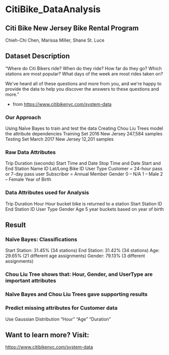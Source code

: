 # CitiBike_DataAnalysis
## Citi Bike New Jersey Bike Rental Program
Chieh-Chi Chen, Marissa Miller, Shane St. Luce

## Dataset Description
“Where do Citi Bikers ride?
When do they ride?
How far do they go?
Which stations are most popular?
What days of the week are most rides taken on?

We've heard all of these questions and more from you, and we're happy to provide the data to help you discover the answers to these questions and more.”
- from https://www.citibikenyc.com/system-data

### Our Approach
Using Naïve Bayes to train and test the data
Creating Chou Liu Trees model the attribute dependencies
Training Set
2016 New Jersey
247,584 samples
Testing Set
March 2017 New Jersey
12,201 samples

### Raw Data Attributes
Trip Duration (seconds)
Start Time and Date
Stop Time and Date
Start and End Station
Name
ID
Lat/Long
Bike ID
User Type
Customer = 24-hour pass or 7-day pass user
Subscriber = Annual Member
Gender
0 – N/A
1 – Male
2 – Female
Year of Birth

### Data Attributes used for Analysis
Trip Duration 
Hour
Hour bucket bike is returned to a station
Start Station ID
End Station ID
User Type
Gender
Age
5 year buckets based on year of birth


## Result
### Naïve Bayes: Classifications
Start Station: 31.45% (34 stations)
End Station: 31.42% (34 stations)
Age: 29.65% (21 different age assignments)
Gender: 79.13% (3 different assignments)

### Chou Liu Tree shows that: Hour, Gender, and UserType are important attributes

### Naïve Bayes and Chou Liu Trees gave supporting results

### Predict missing attributes for Customer data
Use Gaussian Distribution
“Hour”
“Age”
“Duration”

## Want to learn more? Visit:
https://www.citibikenyc.com/system-data

